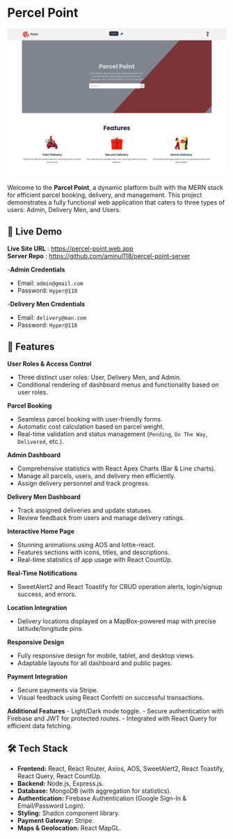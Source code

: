 # Percel Point

![Alt text](/src/assets/percel.png)

Welcome to the **Parcel Point**, a dynamic platform built with the MERN stack for efficient parcel booking, delivery, and management. This project demonstrates a fully functional web application that caters to three types of users: Admin, Delivery Men, and Users.

## 🚀 Live Demo

**Live Site URL** : https://percel-point.web.app <br>
**Server Repo** : https://github.com/aminul118/percel-point-server

-**Admin Credentials**

- Email: `admin@gmail.com`
- Password: `Hyper@118`

-**Delivery Men Credentials**

- Email: `delivery@man.com`
- Password: `Hyper@118`

## 📌 Features

**User Roles & Access Control**

- Three distinct user roles: User, Delivery Men, and Admin.
- Conditional rendering of dashboard menus and functionality based on user roles.

**Parcel Booking**

- Seamless parcel booking with user-friendly forms.
- Automatic cost calculation based on parcel weight.
- Real-time validation and status management (`Pending`, `On The Way`, `Delivered`, etc.).

**Admin Dashboard**

- Comprehensive statistics with React Apex Charts (Bar & Line charts).
- Manage all parcels, users, and delivery men efficiently.
- Assign delivery personnel and track progress.

**Delivery Men Dashboard**

- Track assigned deliveries and update statuses.
- Review feedback from users and manage delivery ratings.

**Interactive Home Page**

- Stunning animations using AOS and lottie-react.
- Features sections with icons, titles, and descriptions.
- Real-time statistics of app usage with React CountUp.

**Real-Time Notifications**

- SweetAlert2 and React Toastify for CRUD operation alerts, login/signup success, and errors.

**Location Integration**

- Delivery locations displayed on a MapBox-powered map with precise latitude/longitude pins.

**Responsive Design**

- Fully responsive design for mobile, tablet, and desktop views.
- Adaptable layouts for all dashboard and public pages.

**Payment Integration**

- Secure payments via Stripe.
- Visual feedback using React Confetti on successful transactions.

**Additional Features** - Light/Dark mode toggle. - Secure authentication with Firebase and JWT for protected routes. - Integrated with React Query for efficient data fetching.

## 🛠️ Tech Stack

- **Frontend:** React, React Router, Axios, AOS, SweetAlert2, React Toastify, React Query, React CountUp.
- **Backend:** Node.js, Express.js.
- **Database:** MongoDB (with aggregation for statistics).
- **Authentication:** Firebase Authentication (Google Sign-In & Email/Password Login).
- **Styling:** Shadcn component library.
- **Payment Gateway:** Stripe.
- **Maps & Geolocation:** React MapGL.
